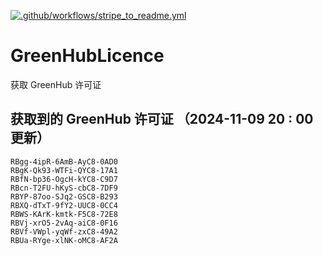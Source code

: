 [![.github/workflows/stripe_to_readme.yml](https://github.com/zjx-kimi/GreenHubLicence/actions/workflows/stripe_to_readme.yml/badge.svg)](https://github.com/zjx-kimi/GreenHubLicence/actions/workflows/stripe_to_readme.yml)
# GreenHubLicence
获取 GreenHub 许可证
## 获取到的 GreenHub 许可证 （2024-11-09 20 : 00 更新）
```
RBgg-4ipR-6AmB-AyC8-0AD0
RBgK-Qk93-WTFi-QYC8-17A1
RBfN-bp36-OgcH-kYC8-C9D7
RBcn-T2FU-hKyS-cbC8-7DF9
RBYP-87oo-SJq2-GSC8-B293
RBXQ-dTxT-9fY2-UUC8-0CC4
RBWS-KArK-kmtk-F5C8-72E8
RBVj-xrO5-2vAq-aiC8-0F16
RBVf-VWpl-yqWf-zxC8-49A2
RBUa-RYge-xlNK-oMC8-AF2A
```
